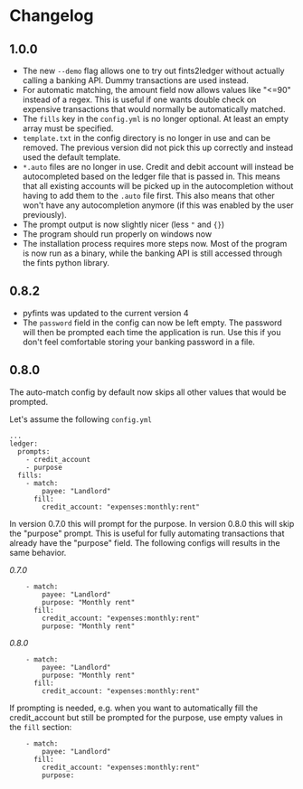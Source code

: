 # Changelog

## 1.0.0
* The new `--demo` flag allows one to try out fints2ledger without actually calling a banking API. Dummy transactions are used instead.
* For automatic matching, the amount field now allows values like "<=90" instead of a regex. This is useful if one wants double check on expensive transactions that would normally be automatically matched.
* The `fills` key in the `config.yml` is no longer optional. At least an empty array must be specified.
* `template.txt` in the config directory is no longer in use and can be removed. The previous version did not pick this up correctly and instead used the default template.
* `*.auto` files are no longer in use. Credit and debit account will instead be autocompleted based on the ledger file that is passed in. This means that all existing accounts will be picked up in the autocompletion without having to add them to the `.auto` file first. This also means that other won't have any autocompletion anymore (if this was enabled by the user previously).
* The prompt output is now slightly nicer (less `"` and `{}`)
* The program should run properly on windows now
* The installation process requires more steps now. Most of the program is now run as a binary, while the banking API is still accessed through the fints python library.

## 0.8.2

* pyfints was updated to the current version 4
* The `password` field in the config can now be left empty. The password will then be prompted each time the application is run. Use this if you don't feel comfortable storing your banking password in a file.

## 0.8.0

The auto-match config by default now skips all other values that would be prompted.


Let's assume the following `config.yml`
```
...
ledger:
  prompts: 
    - credit_account
    - purpose
  fills:
    - match:
        payee: "Landlord"
      fill:
        credit_account: "expenses:monthly:rent"
```
In version 0.7.0 this will prompt for the purpose. In version 0.8.0 this will skip the "purpose" prompt.
This is useful for fully automating transactions that already have the "purpose" field. The following configs will results in the same behavior.

_0.7.0_
```
    - match:
        payee: "Landlord"
        purpose: "Monthly rent"
      fill:
        credit_account: "expenses:monthly:rent"
        purpose: "Monthly rent"
```
_0.8.0_
```
    - match:
        payee: "Landlord"
        purpose: "Monthly rent"
      fill:
        credit_account: "expenses:monthly:rent"
```

If prompting is needed, e.g. when you want to automatically fill the credit_account but still be prompted for the purpose, use empty values in the `fill` section:
```
    - match:
        payee: "Landlord"
      fill:
        credit_account: "expenses:monthly:rent"
        purpose:
```